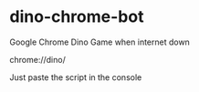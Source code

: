 # dino-chrome-bot
Google Chrome Dino Game when internet down

chrome://dino/


Just paste the script in the console

